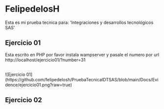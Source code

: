 # FelipedelosH

Esta es mi prueba tecnica para: 
'Integraciones y desarrollos tecnológicos SAS'

## Ejercicio 01

Esta escrito en PHP por favor instala wampserver y pasale el numero por url<br>
http://localhost/ejercicio01/?number=31

<br>
![Ejercicio 01](https://github.com/felipedelosh/PruebaTecnicaIDTSAS/blob/main/Docs/Evidence/ejercicio01.png?raw=true)

## Ejercicio 02

